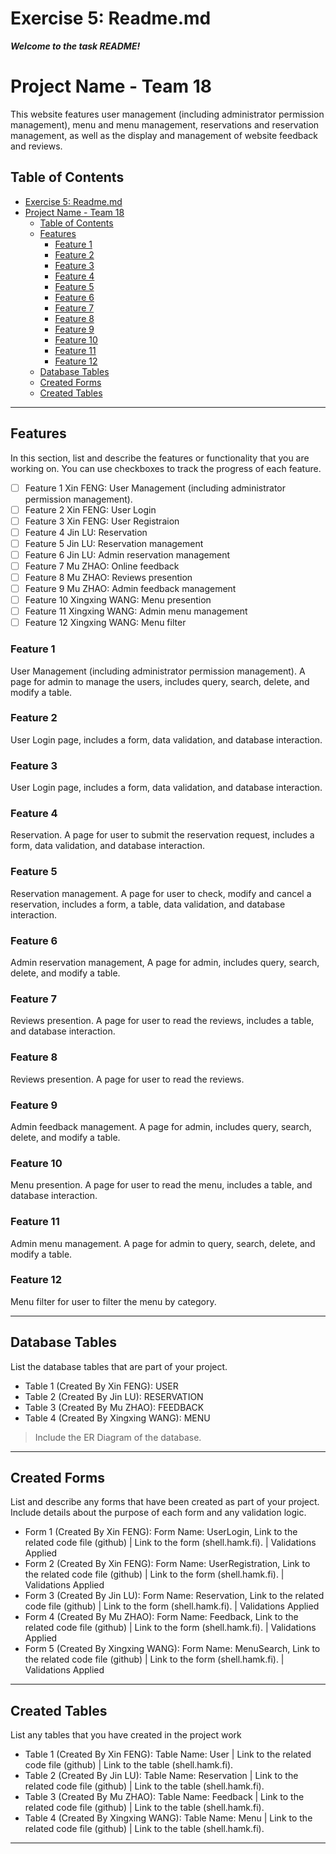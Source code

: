 # Exercise 5: Readme.md

***Welcome to the task README!***

# Project Name - Team 18

This website features user management (including administrator permission management), menu and menu management, reservations and reservation management, as well as the display and management of website feedback and reviews.

## Table of Contents
- [Exercise 5: Readme.md](#exercise-5-readmemd)
- [Project Name - Team 18](#project-name---team-18)
  - [Table of Contents](#table-of-contents)
  - [Features](#features)
    - [Feature 1](#feature-1)
    - [Feature 2](#feature-2)
    - [Feature 3](#feature-3)
    - [Feature 4](#feature-4)
    - [Feature 5](#feature-5)
    - [Feature 6](#feature-6)
    - [Feature 7](#feature-7)
    - [Feature 8](#feature-8)
    - [Feature 9](#feature-9)
    - [Feature 10](#feature-10)
    - [Feature 11](#feature-11)
    - [Feature 12](#feature-12)
  - [Database Tables](#database-tables)
  - [Created Forms](#created-forms)
  - [Created Tables](#created-tables)

---

## Features

In this section, list and describe the features or functionality that you are working on. You can use checkboxes to track the progress of each feature.

- [ ] Feature 1 Xin FENG: User Management (including administrator permission management).
- [ ] Feature 2 Xin FENG: User Login
- [ ] Feature 3 Xin FENG: User Registraion
- [ ] Feature 4 Jin LU: Reservation
- [ ] Feature 5 Jin LU: Reservation management
- [ ] Feature 6 Jin LU: Admin reservation management
- [ ] Feature 7 Mu ZHAO: Online feedback
- [ ] Feature 8 Mu ZHAO: Reviews presention
- [ ] Feature 9 Mu ZHAO: Admin feedback management
- [ ] Feature 10 Xingxing WANG: Menu presention
- [ ] Feature 11 Xingxing WANG: Admin menu management
- [ ] Feature 12 Xingxing WANG: Menu filter

### Feature 1

User Management (including administrator permission management). A page for admin to manage the users, includes query, search, delete, and modify a table.

### Feature 2

User Login page, includes a form, data validation, and database interaction.

### Feature 3

User Login page, includes a form, data validation, and database interaction.

### Feature 4

Reservation. A page for user to submit the reservation request, includes a form, data validation, and database interaction.

### Feature 5

Reservation management. A page for user to check, modify and cancel a reservation, includes a form, a table, data validation, and database interaction.

### Feature 6

Admin reservation management, A page for admin, includes query, search, delete, and modify a table.

### Feature 7

Reviews presention. A page for user to read the reviews, includes a table, and database interaction.

### Feature 8

Reviews presention. A page for user to read the reviews.

### Feature 9

Admin feedback management. A page for admin, includes query, search, delete, and modify a table.

### Feature 10

Menu presention. A page for user to read the menu, includes a table, and database interaction.

### Feature 11

Admin menu management. A page for admin to query, search, delete, and modify a table.

### Feature 12

Menu filter for user to filter the menu by category.

---

## Database Tables

List the database tables that are part of your project. 

- Table 1 (Created By Xin FENG): USER
- Table 2 (Created By Jin LU): RESERVATION
- Table 3 (Created By Mu ZHAO): FEEDBACK
- Table 4 (Created By Xingxing WANG): MENU

> Include the ER Diagram of the database.

---

## Created Forms

List and describe any forms that have been created as part of your project. Include details about the purpose of each form and any validation logic.

- Form 1 (Created By Xin FENG): Form Name: UserLogin, Link to the related code file (github) | Link to the form (shell.hamk.fi). | Validations Applied
- Form 2 (Created By Xin FENG): Form Name: UserRegistration, Link to the related code file (github) | Link to the form (shell.hamk.fi). | Validations Applied
- Form 3 (Created By Jin LU): Form Name: Reservation, Link to the related code file (github) | Link to the form (shell.hamk.fi). | Validations Applied
- Form 4 (Created By Mu ZHAO): Form Name: Feedback, Link to the related code file (github) | Link to the form (shell.hamk.fi). | Validations Applied
- Form 5 (Created By Xingxing WANG): Form Name: MenuSearch, Link to the related code file (github) | Link to the form (shell.hamk.fi). | Validations Applied


---

## Created Tables

List any tables that you have created in the project work

- Table 1 (Created By Xin FENG): Table Name: User | Link to the related code file (github) | Link to the table (shell.hamk.fi).
- Table 2 (Created By Jin LU): Table Name: Reservation | Link to the related code file (github) | Link to the table (shell.hamk.fi).
- Table 3 (Created By Mu ZHAO): Table Name: Feedback | Link to the related code file (github) | Link to the table (shell.hamk.fi).
- Table 4 (Created By Xingxing WANG): Table Name: Menu | Link to the related code file (github) | Link to the table (shell.hamk.fi).

---